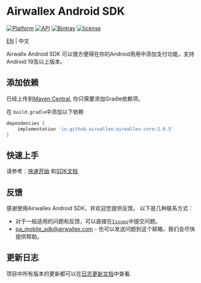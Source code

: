 # Airwallex Android SDK
[![Platform](https://img.shields.io/badge/platform-android-green.svg)](http://developer.android.com/index.html)
[![API](https://img.shields.io/badge/API-19%2B-brightgreen.svg?style=flat)](https://android-arsenal.com/api?level=19)
[![Bintray](https://api.bintray.com/packages/qiaozhao/airwallex-payment-android/com.airwalllex.android/images/download.svg)](https://bintray.com/qiaozhao/airwallex-payment-android/com.airwalllex.android)
[![license](https://img.shields.io/badge/license-MIT%20License-00AAAA.svg)](https://github.com/airwallex/airwallex-payment-android/blob/develop/LICENSE)

[EN](./README.md) | 中文

Airwallx Android SDK 可以很方便得在你的Android用用中添加支付功能，支持Android 19及以上版本。

## 添加依赖
已经上传到[Maven Central](https://repo1.maven.org/maven2/io/github/airwallex/), 你只需要添加Gradle依赖项。

在 `build.gradle`中添加以下依赖
```groovy
dependencies {
    implementation 'io.github.airwallex:airwallex-core:2.0.5'
}
```

## 快速上手
请参考：[快速开始](GUIDE-zh.md) 和[SDK文档](https://airwallex.github.io/airwallex-payment-android/)

## 反馈
感谢使用Airwallex Android SDK，并欢迎您提供反馈。 以下是几种联系方式：

* 对于一般适用的问题和反馈，可以直接在[`Issues`](https://github.com/airwallex/airwallex-payment-android/issues)中提交问题。
* [pa_mobile_sdk@airwallex.com](mailto:pa_mobile_sdk@airwallex.com) - 也可以发送问题到这个邮箱，我们会尽快提供帮助。

## 更新日志
项目中所有版本的更新都可以在[日志更新文档](CHANGELOG.md)中查看.